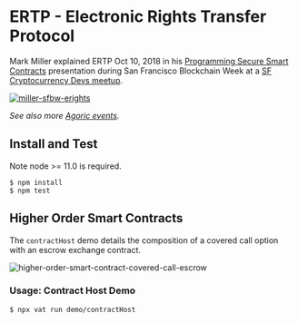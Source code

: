 # ERTP - Electronic Rights Transfer Protocol

Mark Miller explained ERTP Oct 10, 2018 in his [Programming Secure Smart Contracts][watch] presentation
during San Francisco Blockchain Week at a
[SF Cryptocurrency Devs meetup](https://www.meetup.com/SF-Cryptocurrency-Devs/events/253457222/).

[![miller-sfbw-erights](https://user-images.githubusercontent.com/150986/59150095-b8a65200-89e3-11e9-9b5d-43a9be8a3c90.png)][watch]

_See also more [Agoric events](https://agoric.com/events/)._

## Install and Test

Note node >= 11.0 is required.

```
$ npm install
$ npm test
```

## Higher Order Smart Contracts

The `contractHost` demo details the composition of a covered call option
with an escrow exchange contract.

![higher-order-smart-contract-covered-call-escrow](https://user-images.githubusercontent.com/150986/59150181-f3f55080-89e4-11e9-8046-fcb9c10831b1.png)

### Usage: Contract Host Demo

```
$ npx vat run demo/contractHost
```

[watch]: https://www.youtube.com/watch?v=YXUqfgdDbr8
